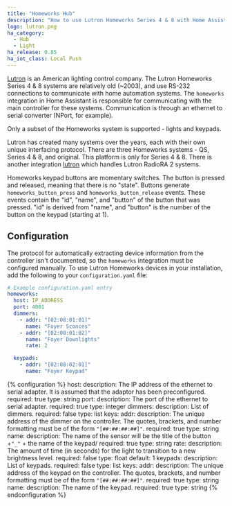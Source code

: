 ```yaml
---
title: "Homeworks Hub"
description: "How to use Lutron Homeworks Series 4 & 8 with Home Assistant."
logo: lutron.png
ha_category:
  - Hub
  - Light
ha_release: 0.85
ha_iot_class: Local Push
---
```


[Lutron](http://www.lutron.com/) is an American lighting control company. The Lutron Homeworks Series 4 & 8 systems are relatively old (~2003), and use RS-232 connections to communicate with home automation systems.  The `homeworks` integration in Home Assistant is responsible for communicating with the main controller for these systems.  Communication is through an ethernet to serial converter (NPort, for example).

Only a subset of the Homeworks system is supported - lights and keypads.

Lutron has created many systems over the years, each with their own unique interfacing protocol.  There are three Homeworks systems - QS, Series 4 & 8, and original.  This platform is only for Series 4 & 8.  There is another integration [lutron](/components/lutron/) which handles Lutron RadioRA 2 systems.

Homeworks keypad buttons are momentary switches.  The button is pressed and released, meaning that there is no "state".  Buttons generate `homeworks_button_press` and `homeworks_button_release` events.  These events contain the "id", "name", and "button" of the button that was pressed.  "id" is derived from "name", and "button" is the number of the button on the keypad (starting at 1).

## Configuration

The protocol for automatically extracting device information from the controller isn't documented, so the `homeworks` integration must be configured manually. To use Lutron Homeworks devices in your installation, add the following to your `configuration.yaml` file:

``` yaml
# Example configuration.yaml entry
homeworks:
  host: IP_ADDRESS
  port: 4001
  dimmers:
    - addr: "[02:08:01:01]"
      name: "Foyer Sconces"
    - addr: "[02:08:01:02]"
      name: "Foyer Downlights"
      rate: 2

  keypads:
    - addr: "[02:08:02:01]"
      name: "Foyer Keypad"
```

{% configuration %}
host:
  description: The IP address of the ethernet to serial adapter.  It is assumed that the adaptor has been preconfigured.
  required: true
  type: string
port:
  description: The port of the ethernet to serial adapter.
  required: true
  type: integer
dimmers:
  description: List of dimmers.
  required: false
  type: list
  keys:
    addr:
      description: The unique address of the dimmer on the controller. The quotes, brackets, and number formatting must be of the form `"[##:##:##:##]"`.
      required: true
      type: string
    name:
      description: The name of the sensor will be the title of the button +`"_"` + the name of the keypad/
      required: true
      type: string
    rate:
      description: The amount of time (in seconds) for the light to transition to a new brightness level.
      required: false
      type: float
      default: 1
keypads:
  description: List of keypads.
  required: false
  type: list
  keys:
    addr:
      description: The unique address of the keypad on the controller. The quotes, brackets, and number formatting must be of the form `"[##:##:##:##]"`.
      required: true
      type: string
    name:
      description: The name of the keypad.
      required: true
      type: string
{% endconfiguration %}

